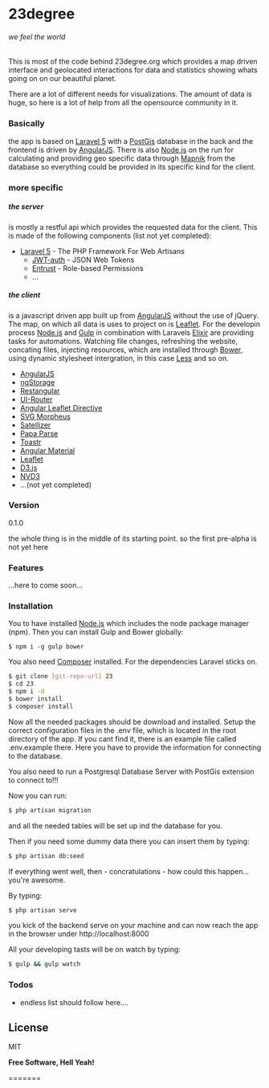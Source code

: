 # 23degree
###### we feel the world

This is most of the code behind 23degree.org which provides a map driven interface and geolocated interactions for data and statistics showing whats going on on our beautiful planet.

There are a lot of different needs for visualizations. The amount of data is huge, so here is a lot of help from all the opensource community in it.

### Basically
the app is based on [Laravel 5] with a [PostGis] database in the back and the frontend is driven by [AngularJS]. There is also [Node.js] on the run for calculating and providing geo specific data through [Mapnik] from the database so everything could be provided in its specific kind for the client.

### more specific
##### the server
is mostly a restful api which provides the requested data for the client. This is made of the following components (list not yet completed):
* [Laravel 5] - The PHP Framework For Web Artisans
  - [JWT-auth] - JSON Web Tokens
  - [Entrust] - Role-based Permissions
  - ...

##### the client
is a javascript driven app built up from [AngularJS] without the use of jQuery. The map, on which all data is uses to project on is [Leaflet]. For the developin process [Node.js] and [Gulp] in combination with Laravels [Elixir] are providing tasks for automations. Watching file changes, refreshing the website, concating files, injecting resources, which are installed through [Bower], using dynamic stylesheet intergration, in this case [Less] and so on.

* [AngularJS]
* [ngStorage]
* [Restangular]
* [UI-Router]
* [Angular Leaflet Directive]
* [SVG Morpheus]
* [Satellizer]
* [Papa Parse]
* [Toastr]
* [Angular Material]
* [Leaflet]
* [D3.js]
* [NVD3]
* ...(not yet completed)

### Version
0.1.0

the whole thing is in the middle of its starting point. so the first pre-alpha is not yet here

### Features

...here to come soon...

### Installation

You to have installed [Node.js] which includes the node package manager (npm).
Then you can install Gulp and Bower globally:

```
$ npm i -g gulp bower
```

You also need [Composer] installed. For the dependencies Laravel sticks on.

```sh
$ git clone [git-repo-url] 23
$ cd 23
$ npm i -d
$ bower install
$ composer install
```

Now all the needed packages should be download and installed. Setup the correct configuration files in the .env file, which is located in the root directory of the app. If you cant find it, there is an example file called .env.example there. Here you have to provide the information for connecting to the database.

You also need to run a Postgresql Database Server with PostGis extension to connect to!!!

Now you can run:

```sh
$ php artisan migration
```
and all the needed tables will be set up ind the database for you.

Then if you need some dummy data there you can insert them by typing:
```sh
$ php artisan db:seed
```

If everything went well, then - concratulations - how could this happen... you're awesome.

By typing:

```sh
$ php artisan serve
```
you kick of the backend serve on your machine and can now reach the app in the browser under http://localhost:8000

All your developing tasts will be on watch by typing:
```sh
$ gulp && gulp watch
```

### Todos

 - endless list should follow here....

License
----

MIT


**Free Software, Hell Yeah!**

[//]: # (These are reference links used in the body of this note and get stripped out when the markdown processor does it's job. There is no need to format nicely because it shouldn't be seen. Thanks SO - http://stackoverflow.com/questions/4823468/store-comments-in-markdown-syntax)

   [git-repo-url]: https://github.com/magnolo/23.git
   [node.js]: <http://nodejs.org>
   [AngularJS]: <http://angularjs.org>
   [Leaflet]: http://leafletjs.com/
   [Composer]: https://getcomposer.org/
   [Laravel 5]: http://laravel.com/
   [Elixir]: http://laravel.com/docs/5.0/elixir
   [Less]: http://lesscss.org/
   [jwt-auth]: https://github.com/tymondesigns/jwt-auth
   [Entrust]: https://github.com/Zizaco/entrust
   [PostGis]: http://postgis.net/
   [D3.js]: http://d3js.org/
   [NVD3]: http://nvd3.org/
   [Toastr]: https://github.com/Foxandxss/angular-toastr
   [Papa Parse]: http://papaparse.com/
   [Satellizer]: https://github.com/sahat/satellizer
   [SVG Morpheus]: https://alexk111.github.io/SVG-Morpheus/
   [Angular Leaflet Directive]:https://github.com/tombatossals/angular-leaflet-directive
   [Angular Material]: https://material.angularjs.org/latest/
   [UI-Router]: https://github.com/angular-ui/ui-router
   [Restangular]: https://github.com/mgonto/restangular
   [ngStorage]: https://github.com/mgonto/restangular
   [Mapnik]: http://mapnik.org/
   [Node.js]: https://nodejs.org/en/
   [Gulp]: <http://gulpjs.com>
   [Bower]: http://bower.io/



=======
